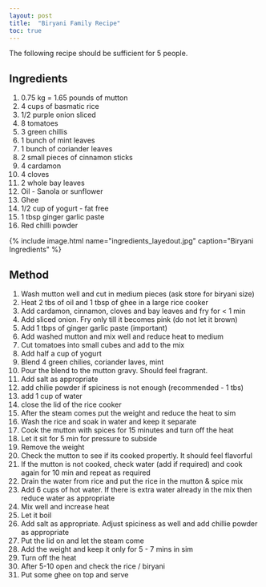 ```yaml
---
layout: post
title:  "Biryani Family Recipe"
toc: true
---
```

The following recipe should be sufficient for 5 people.

## Ingredients
1. 0.75 kg = 1.65 pounds of mutton
2. 4 cups of basmatic rice
3. 1/2 purple onion sliced
4. 8 tomatoes
5. 3 green chillis
6. 1 bunch of mint leaves
7. 1 bunch of coriander leaves
8. 2 small pieces of cinnamon sticks
9. 4 cardamon
10. 4 cloves
11. 2 whole bay leaves
12. Oil - Sanola or sunflower
13. Ghee
14. 1/2 cup of yogurt - fat free
15. 1 tbsp ginger garlic paste
16. Red chilli powder


{% include image.html name="ingredients_layedout.jpg" caption="Biryani Ingredients" %}

## Method
1. Wash mutton well and cut in medium pieces (ask store for biryani size)
2. Heat 2 tbs of oil and 1 tbsp of ghee in a large rice cooker
3. Add cardamon, cinnamon, cloves and bay leaves and fry for < 1 min
4. Add sliced onion. Fry only till it becomes pink (do not let it brown)
5. Add 1 tbps of ginger garlic paste (important)
6. Add washed mutton and mix well and reduce heat to medium
7. Cut tomatoes into small cubes and add to the mix
8. Add half a cup  of yogurt
9. Blend 4 green chilies, coriander laves, mint
10. Pour the blend to the mutton gravy. Should feel fragrant.
11. Add salt as appropriate
12. add chilie powder if spiciness is not enough (recommended - 1 tbs)
13. add 1 cup of water
14. close the lid of the rice cooker
15. After the steam comes put the weight and reduce the heat to sim
16. Wash the rice and soak in water and keep it separate
17. Cook the mutton with spices for 15 minutes and turn off the heat
18. Let it sit for 5 min for pressure to subside
19. Remove the weight
20. Check the mutton to see if its cooked propertly. It should feel flavorful
21. If the mutton is not cooked, check water (add if required) and cook again for 10 min and repeat as required
22. Drain the water from rice and put the rice in the mutton & spice mix
23. Add 6 cups of hot water. If there is extra water already in the mix then reduce water as appropriate
24. Mix well and increase heat
25. Let it boil
26. Add salt as appropriate. Adjust spiciness as well and add chillie powder as appropriate
27. Put the lid on and let the steam come
28. Add the weight and keep it only for 5 - 7  mins in sim
29. Turn off the heat
30. After 5-10 open and check the rice / biryani
31. Put some ghee on top and serve